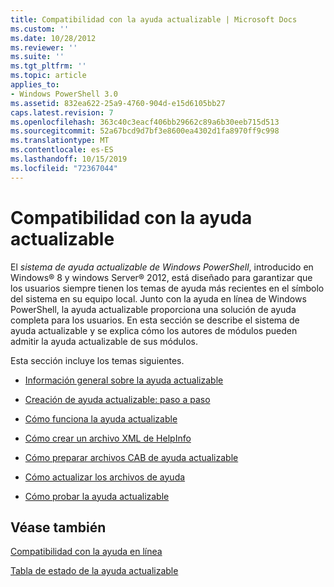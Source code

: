 ```yaml
---
title: Compatibilidad con la ayuda actualizable | Microsoft Docs
ms.custom: ''
ms.date: 10/28/2012
ms.reviewer: ''
ms.suite: ''
ms.tgt_pltfrm: ''
ms.topic: article
applies_to:
- Windows PowerShell 3.0
ms.assetid: 832ea622-25a9-4760-904d-e15d6105bb27
caps.latest.revision: 7
ms.openlocfilehash: 363c40c3eacf406bb29662c89a6b30eeb715d513
ms.sourcegitcommit: 52a67bcd9d7bf3e8600ea4302d1fa8970ff9c998
ms.translationtype: MT
ms.contentlocale: es-ES
ms.lasthandoff: 10/15/2019
ms.locfileid: "72367044"
---
```

# <a name="supporting-updatable-help"></a>Compatibilidad con la ayuda actualizable

El *sistema de ayuda actualizable de Windows PowerShell*, introducido en Windows® 8 y windows Server® 2012, está diseñado para garantizar que los usuarios siempre tienen los temas de ayuda más recientes en el símbolo del sistema en su equipo local. Junto con la ayuda en línea de Windows PowerShell, la ayuda actualizable proporciona una solución de ayuda completa para los usuarios. En esta sección se describe el sistema de ayuda actualizable y se explica cómo los autores de módulos pueden admitir la ayuda actualizable de sus módulos.

Esta sección incluye los temas siguientes.

- [Información general sobre la ayuda actualizable](./updatable-help-overview.md)

- [Creación de ayuda actualizable: paso a paso](./updatable-help-authoring-step-by-step.md)

- [Cómo funciona la ayuda actualizable](./how-updatable-help-works.md)

- [Cómo crear un archivo XML de HelpInfo](./how-to-create-a-helpinfo-xml-file.md)

- [Cómo preparar archivos CAB de ayuda actualizable](./how-to-prepare-updatable-help-cab-files.md)

- [Cómo actualizar los archivos de ayuda](./how-to-update-help-files.md)

- [Cómo probar la ayuda actualizable](./how-to-test-updatable-help.md)

## <a name="see-also"></a>Véase también

[Compatibilidad con la ayuda en línea](./supporting-online-help.md)

[Tabla de estado de la ayuda actualizable](https://www.microsoft.com/en-us/itpro/windows)